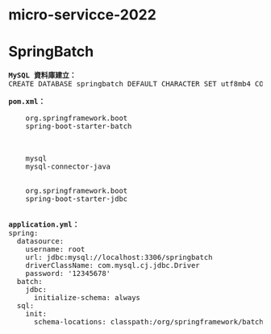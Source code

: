 # micro-servicce-2022

# SpringBatch
<pre>
<b>MySQL 資料庫建立：</b>
CREATE DATABASE springbatch DEFAULT CHARACTER SET utf8mb4 COLLATE utf8mb4_0900_ai_ci

<b>pom.xml：</b>
<dependency>
    <groupId>org.springframework.boot</groupId>
    <artifactId>spring-boot-starter-batch</artifactId>
</dependency>
<!-- 使用 Spring Batch 加入  MySQL 資料庫依賴 -->
<dependency>
    <groupId>mysql</groupId>
    <artifactId>mysql-connector-java</artifactId>
</dependency>
<dependency>
    <groupId>org.springframework.boot</groupId>
    <artifactId>spring-boot-starter-jdbc</artifactId>
</dependency>

<b>application.yml：</b>
spring:
  datasource:
    username: root
    url: jdbc:mysql://localhost:3306/springbatch
    driverClassName: com.mysql.cj.jdbc.Driver
    password: '12345678'
  batch:
    jdbc:
      initialize-schema: always
  sql:
    init:
      schema-locations: classpath:/org/springframework/batch/core/schema-mysql.sql

</pre>
